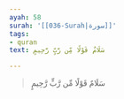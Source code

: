 ```yaml
---
ayah: 58
surah: '[[036-Surah|سورة]]'
tags:
- quran
text: سَلَامٌ قَوْلًا مِّن رَّبٍّ رَّحِيمٍ

---
```

> سَلَامٌ قَوْلًا مِّن رَّبٍّ رَّحِيمٍ
